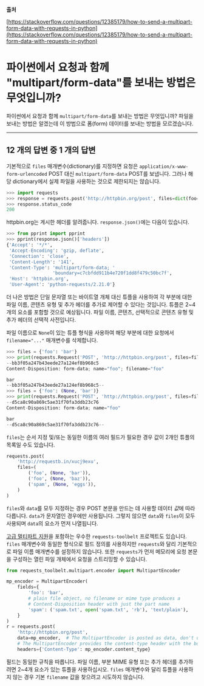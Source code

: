**출처**

[https://stackoverflow.com/questions/12385179/how-to-send-a-multipart-form-data-with-requests-in-python](https://stackoverflow.com/questions/12385179/how-to-send-a-multipart-form-data-with-requests-in-python)

# 파이썬에서 요청과 함께 "multipart/form-data"를 보내는 방법은 무엇입니까?

파이썬에서 요청과 함께 `multipart/form-data`를 보내는 방법은 무엇입니까? 파일을 보내는 방법은 알겠는데 이 방법으로 폼(form) 데이터를 보내는 방법을 모르겠습니다.

---

## 12 개의 답변 중 1 개의 답변

기본적으로 `files` 매개변수(dictionary)를 지정하면 요청은 `application/x-www-form-urlencoded` POST 대신 `multipart/form-data` POST를 보냅니다. 그러나 해당 dictionary에서 실제 파일을 사용하는 것으로 제한되지는 않습니다.

```python
>>> import requests
>>> response = requests.post('http://httpbin.org/post', files=dict(foo='bar'))
>>> response.status_code
200
```

httpbin.org는 게시한 헤더를 알려줍니다. `response.json()`에는 다음이 있습니다.

```python
>>> from pprint import pprint
>>> pprint(response.json()['headers'])
{'Accept': '*/*',
 'Accept-Encoding': 'gzip, deflate',
 'Connection': 'close',
 'Content-Length': '141',
 'Content-Type': 'multipart/form-data; '
                 'boundary=c7cbfdd911b4e720f1dd8f479c50bc7f',
 'Host': 'httpbin.org',
 'User-Agent': 'python-requests/2.21.0'}
```

더 나은 방법은 단일 문자열 또는 바이트열 개체 대신 튜플을 사용하여 각 부분에 대한 파일 이름, 콘텐츠 유형 및 추가 헤더를 추가로 제어할 수 있다는 것입니다. 튜플은 2~4개의 요소를 포함할 것으로 예상됩니다. 파일 이름, 콘텐츠, 선택적으로 콘텐츠 유형 및 추가 헤더의 선택적 사전입니다.

파일 이름으로 `None`이 있는 튜플 형식을 사용하여 해당 부분에 대한 요청에서 `filename="..."` 매개변수를 삭제합니다.

```python
>>> files = {'foo': 'bar'}
>>> print(requests.Request('POST', 'http://httpbin.org/post', files=files).prepare().body.decode('utf8'))
--bb3f05a247b43eede27a124ef8b968c5
Content-Disposition: form-data; name="foo"; filename="foo"

bar
--bb3f05a247b43eede27a124ef8b968c5--
>>> files = {'foo': (None, 'bar')}
>>> print(requests.Request('POST', 'http://httpbin.org/post', files=files).prepare().body.decode('utf8'))
--d5ca8c90a869c5ae31f70fa3ddb23c76
Content-Disposition: form-data; name="foo"

bar
--d5ca8c90a869c5ae31f70fa3ddb23c76--
```

`files`는 순서 지정 및/또는 동일한 이름의 여러 필드가 필요한 경우 값이 2개인 튜플의 목록일 수도 있습니다.

```python
requests.post(
    'http://requestb.in/xucj9exu',
    files=(
        ('foo', (None, 'bar')),
        ('foo', (None, 'baz')),
        ('spam', (None, 'eggs')),
    )
)
```


`files`와 `data`를 모두 지정하는 경우 POST 본문을 만드는 데 사용할 데이터 *값*에 따라 다릅니다. `data`가 문자열인 경우에만 사용됩니다. 그렇지 않으면 `data`와 `files`이 모두 사용되며 `data`의 요소가 먼저 나열됩니다.

[고급 멀티파트 지원](https://toolbelt.readthedocs.io/en/latest/uploading-data.html)을 포함하는 우수한 `requests-toolbelt` 프로젝트도 있습니다. `files` 매개변수와 동일한 형식으로 필드 정의를 사용하지만 `requests`와 달리 기본적으로 파일 이름 매개변수를 설정하지 않습니다. 또한 `requests`가 먼저 메모리에 요청 본문을 구성하는 열린 파일 개체에서 요청을 스트리밍할 수 있습니다.

```python
from requests_toolbelt.multipart.encoder import MultipartEncoder

mp_encoder = MultipartEncoder(
    fields={
        'foo': 'bar',
        # plain file object, no filename or mime type produces a
        # Content-Disposition header with just the part name
        'spam': ('spam.txt', open('spam.txt', 'rb'), 'text/plain'),
    }
)
r = requests.post(
    'http://httpbin.org/post',
    data=mp_encoder,  # The MultipartEncoder is posted as data, don't use files=...!
    # The MultipartEncoder provides the content-type header with the boundary:
    headers={'Content-Type': mp_encoder.content_type}
```

필드는 동일한 규칙을 따릅니다. 파일 이름, 부분 MIME 유형 또는 추가 헤더를 추가하려면 2~4개 요소가 있는 튜플을 사용하십시오. `files` 매개변수와 달리 튜플을 사용하지 않는 경우 기본 `filename` 값을 찾으려고 시도하지 않습니다.
